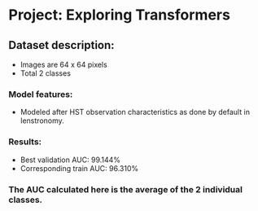 # Project: Exploring Transformers

## Dataset description:

- Images are 64 x 64 pixels
- Total 2 classes

### Model features:

- Modeled after HST observation characteristics as done by default in lenstronomy.

### Results:

- Best validation AUC: 99.144%
- Corresponding train AUC: 96.310%

### The AUC calculated here is the average of the 2 individual classes.
